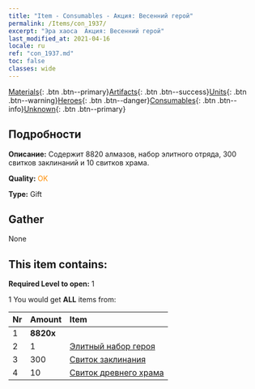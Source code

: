 ```yaml
---
title: "Item - Consumables - Акция: Весенний герой"
permalink: /Items/con_1937/
excerpt: "Эра хаоса  Акция: Весенний герой"
last_modified_at: 2021-04-16
locale: ru
ref: "con_1937.md"
toc: false
classes: wide
---
```

 [Materials](/ru/Items/){: .btn .btn--primary}[Artifacts](/ru/Items/Artifacts/){: .btn .btn--success}[Units](/ru/Items/Units/){: .btn .btn--warning}[Heroes](/ru/Items/Heroes/){: .btn .btn--danger}[Consumables](/ru/Items/Consumables/){: .btn .btn--info}[Unknown](/ru/Items/Unknown/){: .btn .btn--primary}

## Подробности
 **Описание:** Содержит 8820 алмазов, набор элитного отряда, 300 свитков заклинаний и 10 свитков храма.

 **Quality:** <span style="color: #FF8C00">OK</span>

 **Type:** Gift

## Gather

  None

## This item contains:

 **Required Level to open:** 1

 1 You would get **ALL** items  from:

  | Nr | Amount |     Item    |
  |:---|:-------|:------------|
  | 1 |  **8820x** | <i class="fas fa-gem"/> |  | 
  | 2 | 1 | [Элитный набор героя](/ru/Items/con_1883/) |  | 
  | 3 | 300 | [Свиток заклинания](/ru/Items/con_694/) |  | 
  | 4 | 10 | [Свиток древнего храма](/ru/Items/con_697/) |  | 
